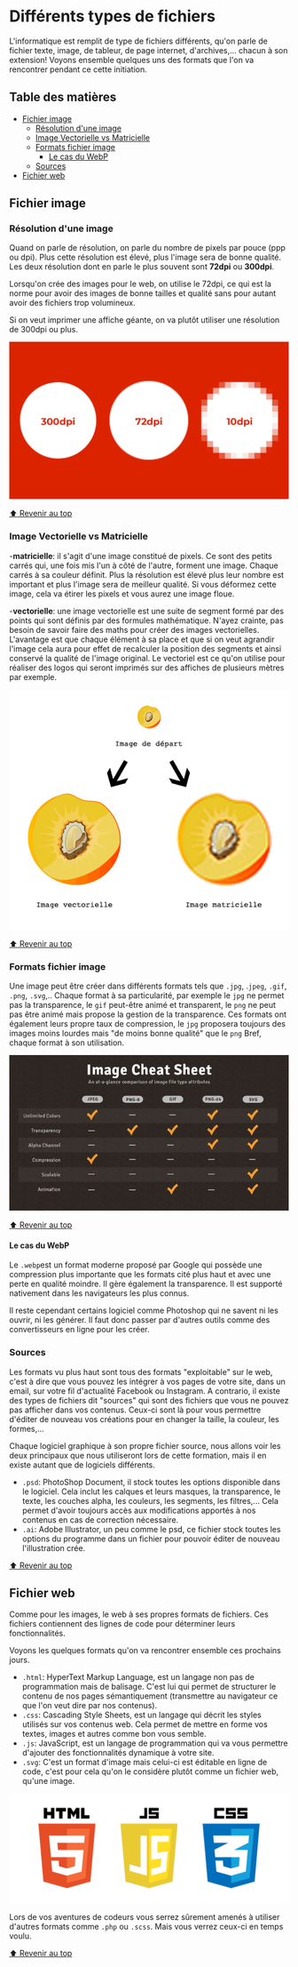 <!-- omit in toc -->
# Différents types de fichiers

L'informatique est remplit de type de fichiers différents, qu'on parle de fichier texte, image, de tableur, de page internet, d'archives,... chacun à son extension! Voyons ensemble quelques uns des formats que l'on va rencontrer pendant ce cette initiation.

<!-- omit in toc -->
## Table des matières

- [Fichier image](#fichier-image)
  - [Résolution d'une image](#résolution-dune-image)
  - [Image Vectorielle vs Matricielle](#image-vectorielle-vs-matricielle)
  - [Formats fichier image](#formats-fichier-image)
    - [Le cas du WebP](#le-cas-du-webp)
  - [Sources](#sources)
- [Fichier web](#fichier-web)

## Fichier image

### Résolution d'une image

Quand on parle de résolution, on parle du nombre de pixels par pouce (ppp ou dpi). Plus cette résolution est élevé, plus l'image sera de bonne qualité. Les deux résolution dont en parle le plus souvent sont **72dpi** ou **300dpi**. 

Lorsqu'on crée des images pour le web, on utilise le 72dpi, ce qui est la norme pour avoir des images de bonne tailles et qualité sans pour autant avoir des fichiers trop volumineux. 

Si on veut imprimer une affiche géante, on va plutôt utiliser une résolution de 300dpi ou plus.

![résolution](./img/1/resolution.jpeg)

[:arrow_up: Revenir au top](#table-des-matières)

### Image Vectorielle vs Matricielle

-**matricielle**: il s'agit d'une image constitué de pixels. Ce sont des petits carrés qui, une fois mis l'un à côté de l'autre, forment une image. Chaque carrés à sa couleur définit. Plus la résolution est élevé plus leur nombre est important et plus l'image sera de meilleur qualité. Si vous déformez cette image, cela va étirer les pixels et vous aurez une image floue.

-**vectorielle**: une image vectorielle est une suite de segment formé par des points qui sont définis par des formules mathématique. N'ayez crainte, pas besoin de savoir faire des maths pour créer des images vectorielles. L'avantage est que chaque élément à sa place et que si on veut agrandir l'image cela aura pour effet de recalculer la position des segments et ainsi conservé la qualité de l'image original. Le vectoriel est ce qu'on utilise pour réaliser des logos qui seront imprimés sur des affiches de plusieurs mètres par exemple.

![vecteur-vs-pixel](img/1/vecteur-vs-matricielle.png)

[:arrow_up: Revenir au top](#table-des-matières)

### Formats fichier image

Une image peut être créer dans différents formats tels que `.jpg`, .`jpeg`, `.gif`, `.png`, `.svg`,.. Chaque format à sa particularité, par exemple le `jpg` ne permet pas la transparence, le `gif` peut-être animé et transparent, le `png` ne peut pas être animé mais propose la gestion de la transparence. Ces formats ont également leurs propre taux de compression, le `jpg` proposera toujours des images moins lourdes mais "de moins bonne qualité" que le `png` Bref, chaque format à son utilisation.

![diff-format-images](img/1/Format-image-difference-jpg-gif-png-svg.jpeg)

[:arrow_up: Revenir au top](#table-des-matières)

#### Le cas du WebP

Le `.webp`est un format moderne proposé par Google qui possède une compression plus importante que les formats cité plus haut et avec une perte en qualité moindre. Il gère également la transparence. Il est supporté nativement dans les navigateurs les plus connus.

Il reste cependant certains logiciel comme Photoshop qui ne savent ni les ouvrir, ni les générer. Il faut donc passer par d'autres outils comme des convertisseurs en ligne pour  les créer.

### Sources

Les formats vu plus haut sont tous des formats "exploitable" sur le web, c'est à dire que vous pouvez les intégrer à vos pages de votre site, dans un email, sur votre fil d'actualité Facebook ou Instagram. A contrario, il existe des types de fichiers dit "sources" qui sont des fichiers que vous ne pouvez pas afficher dans vos contenus. Ceux-ci sont là pour vous permettre d'éditer de nouveau vos créations pour en changer la taille, la couleur, les formes,...

Chaque logiciel graphique à son propre fichier source, nous allons voir les deux principaux que nous utiliseront lors de cette formation, mais il en existe autant que de logiciels différents.

- `.psd`: PhotoShop Document, il stock toutes les options disponible dans le logiciel. Cela inclut les calques et leurs masques, la transparence, le texte, les couches alpha, les couleurs, les segments, les filtres,... Cela permet d'avoir toujours accès aux modifications apportés à nos contenus en cas de correction nécessaire.
- `.ai`: Adobe Illustrator, un peu comme le psd, ce fichier stock toutes les options du programme dans un fichier pour pouvoir éditer de nouveau l'illustration crée.

[:arrow_up: Revenir au top](#table-des-matières)

## Fichier web

Comme pour les images, le web à ses propres formats de fichiers. Ces fichiers contiennent des lignes de code pour déterminer leurs fonctionnalités.

Voyons les quelques formats qu'on va rencontrer ensemble ces prochains jours.

- `.html`: HyperText Markup Language, est un langage non pas de programmation mais de balisage. C'est lui qui permet de structurer le contenu de nos pages sémantiquement (transmettre au navigateur ce que l'on veut dire par nos contenus).
- `.css`: Cascading Style Sheets, est un langage qui décrit les styles utilisés sur vos contenus web. Cela permet de mettre en forme vos textes, images et autres comme bon vous semble.
- `.js`: JavaScript, est un langage de programmation qui va vous permettre d'ajouter des fonctionnalités dynamique à votre site. 
- `.svg`: C'est un format d'image mais celui-ci est éditable en ligne de code, c'est pour cela qu'on le considère plutôt comme un fichier web, qu'une image.

![css-html-js-logo](img/1/html_css_js.png)

Lors de vos aventures de codeurs vous serrez sûrement amenés à utiliser  d'autres formats comme `.php` ou `.scss`. Mais vous verrez ceux-ci en temps voulu.

[:arrow_up: Revenir au top](#table-des-matières)
